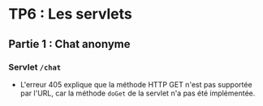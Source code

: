 # TP6 : Les servlets

## Partie 1 : Chat anonyme

### Servlet `/chat`

- L'erreur 405 explique que la méthode HTTP GET n'est pas supportée par l'URL,
  car la méthode `doGet` de la servlet n'a pas été implémentée.
